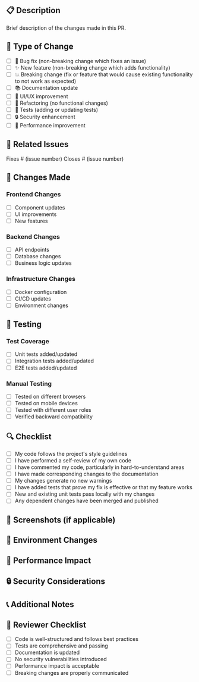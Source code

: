 ## 📋 Description
Brief description of the changes made in this PR.

## 🎯 Type of Change
- [ ] 🐛 Bug fix (non-breaking change which fixes an issue)
- [ ] ✨ New feature (non-breaking change which adds functionality)
- [ ] 💥 Breaking change (fix or feature that would cause existing functionality to not work as expected)
- [ ] 📚 Documentation update
- [ ] 🎨 UI/UX improvement
- [ ] 🔧 Refactoring (no functional changes)
- [ ] 🧪 Tests (adding or updating tests)
- [ ] 🔒 Security enhancement
- [ ] 🚀 Performance improvement

## 🔗 Related Issues
Fixes # (issue number)
Closes # (issue number)

## 📝 Changes Made
### Frontend Changes
- [ ] Component updates
- [ ] UI improvements
- [ ] New features

### Backend Changes
- [ ] API endpoints
- [ ] Database changes
- [ ] Business logic updates

### Infrastructure Changes
- [ ] Docker configuration
- [ ] CI/CD updates
- [ ] Environment changes

## 🧪 Testing
### Test Coverage
- [ ] Unit tests added/updated
- [ ] Integration tests added/updated
- [ ] E2E tests added/updated

### Manual Testing
- [ ] Tested on different browsers
- [ ] Tested on mobile devices
- [ ] Tested with different user roles
- [ ] Verified backward compatibility

## 🔍 Checklist
- [ ] My code follows the project's style guidelines
- [ ] I have performed a self-review of my own code
- [ ] I have commented my code, particularly in hard-to-understand areas
- [ ] I have made corresponding changes to the documentation
- [ ] My changes generate no new warnings
- [ ] I have added tests that prove my fix is effective or that my feature works
- [ ] New and existing unit tests pass locally with my changes
- [ ] Any dependent changes have been merged and published

## 📸 Screenshots (if applicable)
<!-- Add screenshots to show visual changes -->

## 🔧 Environment Changes
<!-- Describe any environment variable changes or configuration updates -->

## 🚀 Performance Impact
<!-- Describe any performance implications of these changes -->

## 🔒 Security Considerations
<!-- Describe any security implications or considerations -->

## 📞 Additional Notes
<!-- Any additional information or context about this PR -->

## 🤝 Reviewer Checklist
- [ ] Code is well-structured and follows best practices
- [ ] Tests are comprehensive and passing
- [ ] Documentation is updated
- [ ] No security vulnerabilities introduced
- [ ] Performance impact is acceptable
- [ ] Breaking changes are properly communicated